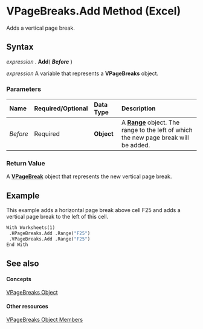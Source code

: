 
# VPageBreaks.Add Method (Excel)

Adds a vertical page break.


## Syntax

 _expression_ . **Add**( **_Before_** )

 _expression_ A variable that represents a **VPageBreaks** object.


### Parameters



|**Name**|**Required/Optional**|**Data Type**|**Description**|
|:-----|:-----|:-----|:-----|
| _Before_|Required| **Object**|A  **[Range](b8207778-0dcc-4570-1234-f130532cc8cd.md)** object. The range to the left of which the new page break will be added.|

### Return Value

A  **[VPageBreak](0b37bdc0-b7e2-2b3f-ba6c-853cbbb67837.md)** object that represents the new vertical page break.


## Example

This example adds a horizontal page break above cell F25 and adds a vertical page break to the left of this cell.


```vb
With Worksheets(1) 
 .HPageBreaks.Add .Range("F25") 
 .VPageBreaks.Add .Range("F25") 
End With
```


## See also


#### Concepts


[VPageBreaks Object](ab8f288a-5235-76c9-7b27-81e542cdd141.md)
#### Other resources


[VPageBreaks Object Members](0f15730f-da06-952a-6693-fa5dcdff2cc1.md)
